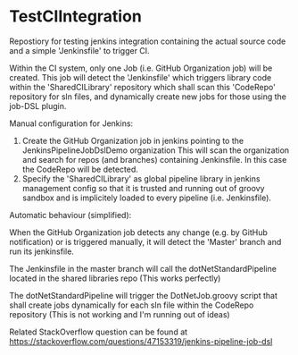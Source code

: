 # TestCIIntegration
Repostiory for testing jenkins integration containing the actual source code and a simple 'Jenkinsfile' to trigger CI.

Within the CI system, only one Job (i.e. GitHub Organization job) will be created. This job will detect the 'Jenkinsfile' which triggers library code within the 'SharedCILibrary' repository which shall scan this 'CodeRepo' repository for sln files, and dynamically create new jobs for those using the job-DSL plugin.

Manual configuration for Jenkins:

1. Create the GitHub Organization job in jenkins pointing to the JenkinsPipelineJobDslDemo organization
  This will scan the organization and search for repos (and branches) containing Jenkinsfile.
  In this case the CodeRepo will be detected.
2. Specify the 'SharedCILibrary' as global pipeline library in jenkins management config so that it is trusted and running out of groovy    sandbox and is implicitely loaded to every pipeline (i.e. Jenkinsfile).

Automatic behaviour (simplified):

When the GitHub Organization job detects any change (e.g. by GitHub notification) or is triggered manually, it will detect the 'Master' branch and run its jenkinsfile.

The Jenkinsfile in the master branch will call the dotNetStandardPipeline located in the shared libraries repo (This works perfectly)

The dotNetStandardPipeline will trigger the DotNetJob.groovy script that shall create jobs dynamically for each sln file within the CodeRepo repository (This is not working and I'm running out of ideas)

Related StackOverflow question can be found at https://stackoverflow.com/questions/47153319/jenkins-pipeline-job-dsl
